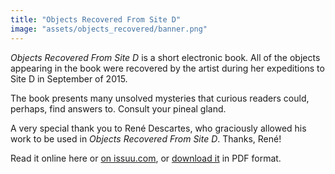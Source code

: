 ```yaml
---
title: "Objects Recovered From Site D"
image: "assets/objects_recovered/banner.png"
---
```


*Objects Recovered From Site D* is a short electronic book.  All of the objects appearing in the book were recovered by the artist during her expeditions to Site D in September of 2015.
<!--excerpt-->
The book presents many unsolved mysteries that curious readers could, perhaps, find answers to. Consult your pineal gland.

A very special thank you to René Descartes, who graciously allowed his work to be used in *Objects Recovered From Site D*. Thanks, René!

Read it online here or [on issuu.com](https://issuu.com/mycoliza/docs/artbook_1_new_cover), or [download it](assets/objects_recovered/objects_recovered.pdf) in PDF format.

<div data-configid="23994610/34144986" style="width:720px; height:720px;" class="issuuembed"></div>
<script type="text/javascript" src="//e.issuu.com/embed.js" async="true"></script>
